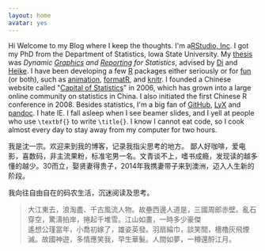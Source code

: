 ```yaml
---
layout: home
avatar: yes
---
```


Hi Welcome to my Blog where I keep the thoughts. I'm a[RStudio, Inc](http://www.rstudio.com).
I got my PhD from the Department of Statistics, Iowa State University. My
[thesis](http://lib.dr.iastate.edu/etd/13518/) was _Dynamic
[Graphics](http://cranvas.org) and [Reporting](/knitr) for Statistics_, advised
by [Di](http://dicook.public.iastate.edu) and
[Heike](http://hofmann.public.iastate.edu). I have been developing a few
[R](http://www.r-project.org) packages either seriously or for
[fun](http://cran.r-project.org/package=fun) (or both), such as
[animation](/animation), [formatR](/formatR), and [knitr](/knitr). I founded
a Chinese website called "[Capital of Statistics](http://cos.name)" in 2006,
which has grown into a large online community on statistics in China. I also
initiated the first Chinese R conference in 2008. Besides statistics, I'm a
big fan of [GitHub](https://github.com/yihui), [LyX](http://www.lyx.org) and
[pandoc](http://johnmacfarlane.net/pandoc/). I hate IE. I fall asleep when I
see beamer slides, and I yell at people who use `\textbf{}` to write
`\title{}`. I know I cannot eat code, so I cook almost every day to stay
away from my computer for two hours.

我是沈一宗。欢迎来到我的博客，记录我指尖思考的地方。
鄙人好咖啡，爱电影，喜数码，非主流果粉，标准宅男一名。文青谈不上，嗜书成瘾，发现读的越多懂的越少。30而立，娶贤妻得贵子，2014年我携妻带子来到澳洲，迈入人生新的阶段。

我向往自由自在的码农生活，沉迷阅读及思考。

> 大江東去，浪淘盡、千古風流人物。故壘西邊人道是，三國周郎赤壁。亂石穿空，驚濤拍岸，捲起千堆雪。江山如畫，一時多少豪傑  
> 遙想公瑾當年，小喬初嫁了，雄姿英發。羽扇綸巾，談笑間，檣櫓灰飛煙滅。故國神遊，多情應笑我，早生華髮。人間如夢，一樽還酹江月。



